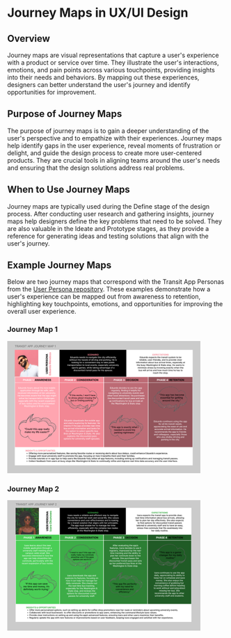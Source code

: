 # Journey Maps in UX/UI Design

## Overview
Journey maps are visual representations that capture a user's experience with a product or service over time. They illustrate the user's interactions, emotions, and pain points across various touchpoints, providing insights into their needs and behaviors. By mapping out these experiences, designers can better understand the user's journey and identify opportunities for improvement.

## Purpose of Journey Maps
The purpose of journey maps is to gain a deeper understanding of the user's perspective and to empathize with their experiences. Journey maps help identify gaps in the user experience, reveal moments of frustration or delight, and guide the design process to create more user-centered products. They are crucial tools in aligning teams around the user's needs and ensuring that the design solutions address real problems.

## When to Use Journey Maps
Journey maps are typically used during the Define stage of the design process. After conducting user research and gathering insights, journey maps help designers define the key problems that need to be solved. They are also valuable in the Ideate and Prototype stages, as they provide a reference for generating ideas and testing solutions that align with the user's journey.

## Example Journey Maps
Below are two journey maps that correspond with the Transit App Personas from the [User Persona repository](https://github.com/WatchKataThrive/User-Personas). These examples demonstrate how a user's experience can be mapped out from awareness to retention, highlighting key touchpoints, emotions, and opportunities for improving the overall user experience.

### Journey Map 1
<img src="./TRANSIT%20JM.PNG" alt="Journey Map 1" width="444px">

### Journey Map 2
<img src="./TRANSIT%20JM2.PNG" alt="Journey Map 2" width="444px">
